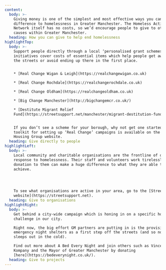 ```yaml
---
content:
  body: >-
    Giving money is one of the simplest and most effective ways you can make a
    difference to homelessness in Greater Manchester. The Homeless Action
    Network itself has no costs, so we’d encourage people to give to other
    causes within Greater Manchester.
  heading: How you can give to help end homelessness
highlightTop:
  body: >-
    Support people directly through a local ‘personalised grant schemes’. These
    initiatives cover costs of essential items which help people get away from
    the streets or avoid ending up there in the first place.


    * [Real Change Wigan & Leigh](https://realchangewigan.co.uk)

    * [Real Change Rochdale](https://realchangerochdale.co.uk)

    * [Real Change Oldham](https://realchangeoldham.co.uk)

    * [Big Change Manchester](http://bigchangemcr.co.uk/)

    * [Destitute Migrant Relief
    Fund](https://streetsupport.net/manchester/migrant-destitution-fund/)


    If you don’t see a scheme for your borough, why not get one started? A
    toolkit for setting up ‘Real Change’ campaigns is available on the Riverside
    Housing Group website.
  heading: Give directly to people
highlightLeft:
  body: >-
    Local community and charitable organisations are the frontline of our
    response to homelessness. Their staff and volunteers work tirelessly, and a
    donation to them can make a huge difference to what they are able to
    achieve.




    To see what organisations are active in your area, go to the [Street Support
    website](https://streetsupport.net).
  heading: Give to organisations
highlightRight:
  body: >-
    Get behind a city-wide campaign which is honing in on a specific homeless
    challenge in our city.

    Right now, the big effort GM partners are putting in is the provision of
    emergency night shelters as a first step off the streets (and so no one
    sleeps out in the cold).

    Find out more about A Bed Every Night and join others such as Vincent
    Kompany and the Mayor of Greater Manchester by donating
    [here](https://bedeverynight.co.uk/).
  heading: Give to projects
---
```



